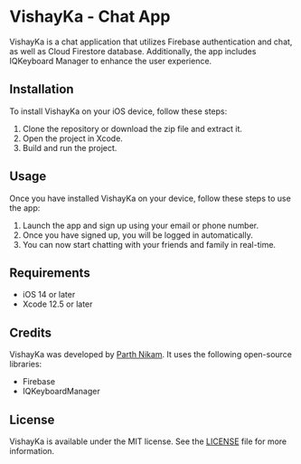 # VishayKa - Chat App

VishayKa is a chat application that utilizes Firebase authentication and chat, as well as Cloud Firestore database. Additionally, the app includes IQKeyboard Manager to enhance the user experience.

## Installation

To install VishayKa on your iOS device, follow these steps:

1. Clone the repository or download the zip file and extract it.
2. Open the project in Xcode.
3. Build and run the project.

## Usage

Once you have installed VishayKa on your device, follow these steps to use the app:

1. Launch the app and sign up using your email or phone number.
2. Once you have signed up, you will be logged in automatically.
3. You can now start chatting with your friends and family in real-time.

## Requirements

- iOS 14 or later
- Xcode 12.5 or later

## Credits

VishayKa was developed by [Parth Nikam](https://github.com/parth-nikam). It uses the following open-source libraries:

- Firebase
- IQKeyboardManager

## License

VishayKa is available under the MIT license. See the [LICENSE](LICENSE) file for more information.
